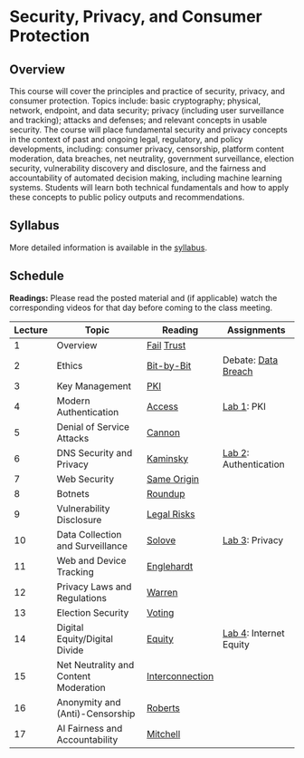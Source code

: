 # Security, Privacy, and Consumer Protection

## Overview

This course will cover the principles and practice of security, privacy,
and consumer protection. Topics include: basic cryptography; physical,
network, endpoint, and data security; privacy (including user
surveillance and tracking); attacks and defenses; and relevant concepts
in usable security. The course will place fundamental security and
privacy concepts in the context of past and ongoing legal, regulatory,
and policy developments, including: consumer privacy, censorship,
platform content moderation, data breaches, net neutrality, government
surveillance, election security, vulnerability discovery and disclosure,
and the fairness and accountability of automated decision making,
including machine learning systems. Students will learn both technical
fundamentals and how to apply these concepts to public policy outputs
and recommendations.

## Syllabus

More detailed information is available in the [syllabus](syllabus.md).

## Schedule

**Readings:** Please read the posted material and
(if applicable) watch the corresponding videos for that day before coming to the class
meeting.

| Lecture | Topic                                  | Reading                                                                                | Assignments |
|---------|----------------------------------------|----------------------------------------------------------------------------------------|-------------------------------------------------|
| 1       | Overview                               | [Fail](readings/01-why-cryptosystems-fail.pdf) [Trust](readings/01-trusting-trust.pdf) |                                                 |
| 2       | Ethics                                 | [Bit-by-Bit](readings/02-bit-by-bit.pdf)                                               | Debate: [Data Breach](debates/data-breach.md)                                                |
| 3       | Key Management                         | [PKI](readings/03-bellovin-pki.pdf)                                                    |                                                 |
| 4       | Modern Authentication                  | [Access](readings/04-oauth.pdf)                                                                                 | [Lab 1](assignments/pki.md): PKI                |
| 5       | Denial of Service Attacks              | [Cannon](readings/05-paxson-cannon.pdf)                                                |                                                 |
| 6       | DNS Security and Privacy               | [Kaminsky](readings/06-kaminsky.pdf)                                                   | [Lab 2](assignments/api.md): Authentication     |
| 7       | Web Security                           | [Same Origin](readings/07-same-origin.pdf)                                             |                                                 |
| 8       | Botnets                                | [Roundup](readings/08-cooke-botnets.pdf)                                               |                                                 |
| 9       | Vulnerability Disclosure | [Legal Risks](readings/09-vulnerability.pdf)                                           |                                                 |
| 10      | Data Collection and Surveillance       | [Solove](readings/10-privacy.pdf)                                                                                       | [Lab 3](assignments/privacy.md): Privacy        |
| 11      | Web and Device Tracking                | [Englehardt](readings/11-tracking.pdf)                                                 |                                                 |
| 12      | Privacy Laws and Regulations           | [Warren](readings/12-warren.pdf)                                                       |                                                 |
| 13      | Election Security                      | [Voting](readings/13-voting.pdf)                                                       |                                                 |
| 14      | Digital Equity/Digital Divide          | [Equity](readings/14-equity.pdf)                                                       | [Lab 4](assignments/access.md): Internet Equity |
| 15      | Net Neutrality and Content Moderation  | [Interconnection](readings/15-interconnection.pdf)                                     |                                                 |
| 16      | Anonymity and (Anti)-Censorship        | [Roberts](readings/16-censorship.pdf)                                                  |                                                 |
| 17      | AI Fairness and Accountability         | [Mitchell](readings/17-ml-fairness.pdf)                                                |                                                 |
